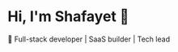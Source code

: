 # Hi, I'm Shafayet 👋

🚀 Full-stack developer | SaaS builder | Tech lead

<!--
## 📊 GitHub Stats
![GitHub stats](https://github-readme-stats.vercel.app/api?username=shafayet9780&show_icons=true&theme=radical)
!-->
